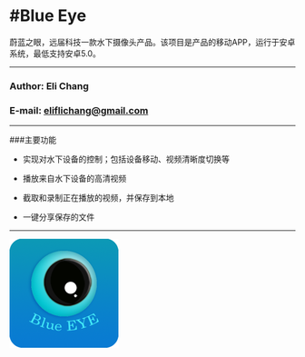 #Blue Eye
======
蔚蓝之眼，远届科技一款水下摄像头产品。该项目是产品的移动APP，运行于安卓系统，最低支持安卓5.0。
***
### Author: Eli Chang
### E-mail: eliflichang@gmail.com
***
###主要功能
* 实现对水下设备的控制；包括设备移动、视频清晰度切换等

* 播放来自水下设备的高清视频

* 截取和录制正在播放的视频，并保存到本地

* 一键分享保存的文件

--------------
![logo](https://github.com/BoboHezi/BlueEye-V1.0/blob/master/app/src/main/res/mipmap-xxxhdpi/logo.png "logo")
